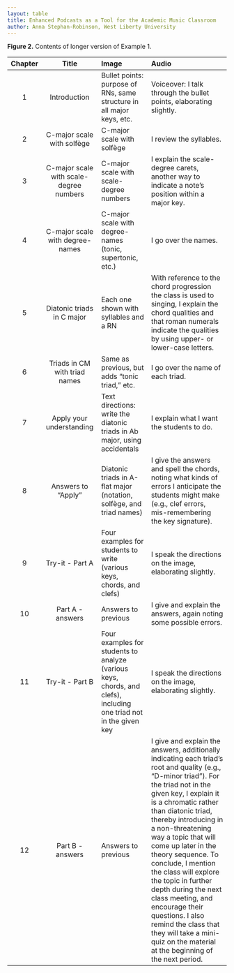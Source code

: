 ```yaml
---
layout: table
title: Enhanced Podcasts as a Tool for the Academic Music Classroom
author: Anna Stephan-Robinson, West Liberty University
---
```



**Figure 2.** Contents of longer version of Example 1.

| Chapter | Title | Image | Audio |
|:-:|:-:|:-|:-|
| 1 | Introduction | Bullet points: purpose of RNs, same structure in all major keys, etc. | Voiceover: I talk through the bullet points, elaborating slightly. |
| 2 | C-major scale with solfège | C-major scale with solfège | I review the syllables. |
| 3 | C-major scale with scale-degree numbers | C-major scale with scale-degree numbers | I explain the scale-degree carets, another way to indicate a note’s position within a major key. |
| 4 | C-major scale with degree-names | C-major scale with degree-names (tonic, supertonic, etc.) | I go over the names. |
| 5 | Diatonic triads in C major | Each one shown with syllables and a RN | With reference to the chord progression the class is used to singing, I explain the chord qualities and that roman numerals indicate the qualities by using upper- or lower-case letters. |
| 6 | Triads in CM with triad names | Same as previous, but adds “tonic triad,” etc. | I go over the name of each triad. |
| 7 | Apply your understanding | Text directions: write the diatonic triads in Ab major, using accidentals | I explain what I want the students to do. |
| 8 | Answers to “Apply” | Diatonic triads in A-flat major (notation, solfège, and triad names) | I give the answers and spell the chords, noting what kinds of errors I anticipate the students might make (e.g., clef errors, mis-remembering the key signature). |
| 9 | Try-it - Part A | Four examples for students to write (various keys, chords, and clefs) | I speak the directions on the image, elaborating slightly. |
| 10 | Part A -answers | Answers to previous | I give and explain the answers, again noting some possible errors. |
| 11 | Try-it - Part B | Four examples for students to analyze (various keys, chords, and clefs), including one triad not in the given key | I speak the directions on the image, elaborating slightly. |
| 12 | Part B -answers | Answers to previous | I give and explain the answers, additionally indicating each triad’s root and quality (e.g., “D-minor triad”). For the triad not in the given key, I explain it is a chromatic rather than diatonic triad, thereby introducing in a non-threatening way a topic that will come up later in the theory sequence. To conclude, I mention the class will explore the topic in further depth during the next class meeting, and encourage their questions. I also remind the class that they will take a mini-quiz on the material at the beginning of the next period. |